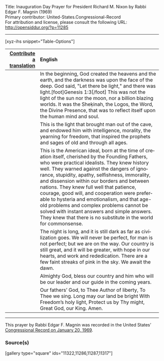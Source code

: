 <html>
<head></head>
<body>
Title: Inauguration Day Prayer for President Richard M. Nixon by Rabbi Edgar F. Magnin (1969)<br />
Primary contributor: United-States.Congressional-Record<br />
For attribution and license, please consult the following URL: <a href="http://opensiddur.org/?p=11285">http://opensiddur.org/?p=11285</a>
<p />
<hr />

[xyz-ihs snippet="Table-Options"]<table style="margin-left: auto; margin-right: auto;" class="draggable">
<thead><tr><th id="x" style="text-align: right;"><a href="/contributing/upload/">Contribute a translation</a></th><th style="text-align: left;">English</th></tr></thead>
<tbody>
<tr><td style="vertical-align:top;">
<div class="liturgy" lang="he">

</span></div></td>
 
<td style="vertical-align:top;">
<div class="english" lang="en">
In the beginning, 
God created the heavens and the earth, 
and the darkness was upon the face of the deep. 
God said, "Let there be light," 
and there was light.[foot]Genesis 1:3[/foot] 
This was not the light of the sun nor the moon, 
nor a billion blazing worlds. 
It was the Sheḳinah, 
the Logos, the Word, 
the Divine Presence, 
that was to reflect itself 
upon the human mind and soul.
</div></td></tr>


<tr><td style="vertical-align:top;">
<div class="liturgy" lang="he">

</span></div></td>
 
<td style="vertical-align:top;">
<div class="english" lang="en">
This is the light 
that brought man out of the cave, 
and endowed him with intelligence, 
morality, 
the yearning for freedom, 
that inspired the prophets and sages of old 
and through all ages.
</div></td></tr>


<tr><td style="vertical-align:top;">
<div class="liturgy" lang="he">

</span></div></td>
 
<td style="vertical-align:top;">
<div class="english" lang="en">
This is the American ideal, 
born at the time of creation itself, 
cherished by the Founding Fathers, 
who were practical idealists. 
They knew history well. 
They warned against the dangers of ignorance, 
stupidity, 
apathy, 
selfishness, 
immorality, 
and dissension within our borders 
and between nations. 
They knew full well that patience, 
courage, 
good will, 
and cooperation 
were preferable to hysteria 
and emotionalism, 
and that age-old problems 
and complex problems 
cannot be solved with instant answers 
and simple answers. 
They knew 
that there is no substitute in the world 
for commonsense.
</div></td></tr>


<tr><td style="vertical-align:top;">
<div class="liturgy" lang="he">

</span></div></td>
 
<td style="vertical-align:top;">
<div class="english" lang="en">
The night is long, 
and it is still dark 
as far as civilization goes. 
We will never be perfect, 
for man is not perfect; 
but we are on the way. 
Our country is still great, 
and it will be greater, 
with hope in our hearts, 
and work and rededication. 
There are a few faint streaks of pink in the sky. 
We await the dawn.
</div></td></tr>


<tr><td style="vertical-align:top;">
<div class="liturgy" lang="he">

</span></div></td>
 
<td style="vertical-align:top;">
<div class="english" lang="en">
Almighty God, 
bless our country 
and him who will be our leader 
and our guide 
in the coming years.
</div></td></tr>


<tr><td style="vertical-align:top;">
<div class="liturgy" lang="he">

</span></div></td>
 
<td style="vertical-align:top;">
<div class="english" lang="en">
Our fathers’ God, 
to Thee Author of liberty,
To Thee we sing.
Long may our land be bright 
With Freedom’s holy light,
Protect us by Thy might,
Great God, our King.
Amen.
</div></td></tr>
</tbody></table>

<hr />

This prayer by Rabbi Edgar F. Magnin was recorded in the United States’ <a href="https://archive.org/stream/congressionalrec115bunit#page/n647/mode/2up">Congressional Record on January 20, 1969</a>.

<h3>Source(s)</h3>

[gallery type="square" ids="11322,11286,11287,11317"]
</body>
</html>